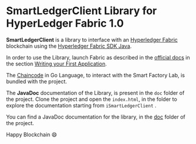 # SmartLedgerClient Library for HyperLedger Fabric 1.0

**SmartLedgerClient** is a library to interface with an [Hyperledger Fabric](https://hyperledger-fabric.readthedocs.io/en/latest/) blockchain using the [Hyperledger Fabric SDK Java](https://github.com/hyperledger/fabric-sdk-java).

In order to use the Library, launch Fabric as described in the [official docs](https://hyperledger-fabric.readthedocs.io/en/latest/) in the section [Writing your First Application](https://hyperledger-fabric.readthedocs.io/en/latest/write_first_app.html).

The [Chaincode](https://github.com/ascatox/smart-ledger-client/blob/master/src/main/java/fixture/sdkintegration/gocc/smartfactory/src/github.com/smartfactory/smartfactory.go) in Go Language, to interact with the Smart Factory Lab, is bundled with the project.

The **JavaDoc** documentation of the Library, is present in the `doc` folder of the project.
Clone the project and open the `index.html`, in the folder to explore the documentation starting from `iSmartLedgerClient` .

You can find a JavaDoc documentation for the library, in the [doc](https://github.com/ascatox/smart-ledger-client/tree/master/doc) folder of the project. 

Happy Blockchain 😄
